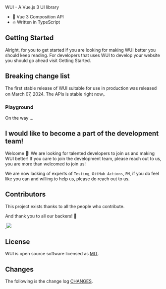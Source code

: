WUI - A Vue.js 3 UI library

- 💪 Vue 3 Composition API
- 🔥 Written in TypeScript

## Getting Started

Alright, for you to get started if you are looking for making WUI better you should keep reading.
For developers that uses WUI to develop your website you should go ahead visit Getting Started.

## Breaking change list

The first stable release of WUI suitable for use in production was released on March 07, 2024. The APIs is stable right now。

###

### Playground

On the way ...

####

## I would like to become a part of the development team!

Welcome :star_struck:! We are looking for talented developers to join us and making WUI better! If you care to join the development team, please
reach out to us, you are more than welcomed to join us!

We are now lacking of experts of `Testing`, `GitHub Actions`, `PM`, if you do feel like you can and willing to help us, please do reach out to us.

## Contributors

This project exists thanks to all the people who contribute.

And thank you to all our backers! 🙏

[  ](https://github.com/wuxiutong/WUI/graphs/contributors)![](https://contrib.rocks/image?repo=/wuxiutong/WUI#id=uXbYi&originHeight=608&originWidth=812&originalType=binary&ratio=1&rotation=0&showTitle=false&status=done&style=none&title=)[ ](https://github.com//wuxiutong/WUI/graphs/contributors)

## License

WUI is open source software licensed as
[MIT](https://github.com/wuxiutong/WUI/blob/main/LICENSE).

## Changes

The following is the change log
[CHANGES](https://github.com/wuxiutong/WUI/blob/main/CHANGES).

